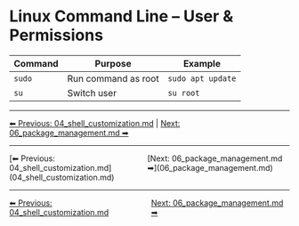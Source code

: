 # Linux Command Line – User & Permissions

| Command | Purpose             | Example           |
| ------- | ------------------- | ----------------- |
| `sudo`  | Run command as root | `sudo apt update` |
| `su`    | Switch user         | `su root`         |

---
[⬅ Previous: 04_shell_customization.md](04_shell_customization.md) | [Next: 06_package_management.md ➡](06_package_management.md)

<hr>
<div style="display: flex; justify-content: space-between;"><div>[⬅ Previous: 04_shell_customization.md](04_shell_customization.md)</div><div>[Next: 06_package_management.md ➡](06_package_management.md)</div></div>

<hr>
<div style='display: flex; justify-content: space-between;'>
  <div><a href='04_shell_customization.md'>⬅ Previous: 04_shell_customization.md</a></div>
  <div><a href='06_package_management.md'>Next: 06_package_management.md ➡</a></div>
</div>
